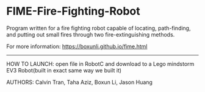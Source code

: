 # FIME-Fire-Fighting-Robot
Program written for a fire fighting robot capable of locating, path-finding, and putting out small fires through two fire-extinguishing methods.

For more information: 
https://boxunli.github.io/fime.html
__________________________________________________________
HOW TO LAUNCH: open file in RobotC and download to a Lego mindstorm EV3 Robot(built in exact same way we built it)

AUTHORS: Calvin Tran, Taha Aziz, Boxun Li, Jason Huang
